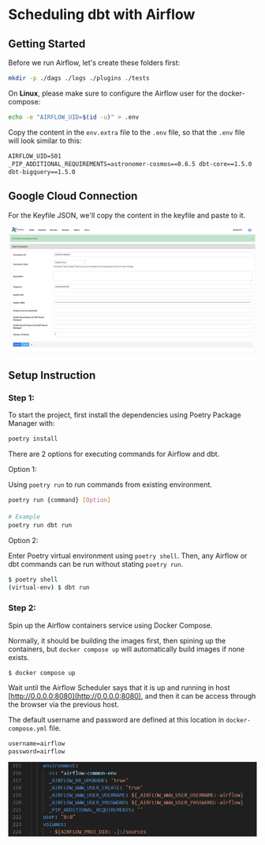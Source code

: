 # Scheduling dbt with Airflow

## Getting Started

Before we run Airflow, let's create these folders first:

```sh
mkdir -p ./dags ./logs ./plugins ./tests
```

On **Linux**, please make sure to configure the Airflow user for the docker-compose:

```sh
echo -e "AIRFLOW_UID=$(id -u)" > .env
```

Copy the content in the `env.extra` file to the `.env` file, so that the `.env` file will look similar to this:

```
AIRFLOW_UID=501
_PIP_ADDITIONAL_REQUIREMENTS=astronomer-cosmos==0.6.5 dbt-core==1.5.0 dbt-bigquery==1.5.0
```

## Google Cloud Connection

For the Keyfile JSON, we'll copy the content in the keyfile and paste to it.

![Google Clod Connection in Airflow](./assets/bigquery-connection-in-airflow.png)

## Setup Instruction

### Step 1: 
To start the project, first install the dependencies using Poetry Package Manager with:

```sh
poetry install
```

There are 2 options for executing commands for Airflow and dbt.

Option 1: 

Using `poetry run` to run commands from existing environment.

```sh
poetry run {command} [Option]

# Example
poetry run dbt run
```

Option 2:

Enter Poetry virtual environment using `poetry shell`. Then, any Airflow or dbt commands can be run without stating `poetry run`.

```sh
$ poetry shell
(virtual-env) $ dbt run
```
### Step 2:

Spin up the Airflow containers service using Docker Compose.

Normally, it should be building the images first, then spining up the containers, but `docker compose up` will automatically build images if none exists.

```sh
$ docker compose up
```

Wait until the Airflow Scheduler says that it is up and running in host [http://0.0.0.0:8080](http://0.0.0.0:8080), and then it can be access through the browser via the previous host.

The default username and password are defined at this location in `docker-compose.yml` file.


```
username=airflow
password=airflow
```
![airflow-default-credentials](./assets/airflow-default-credential.png)